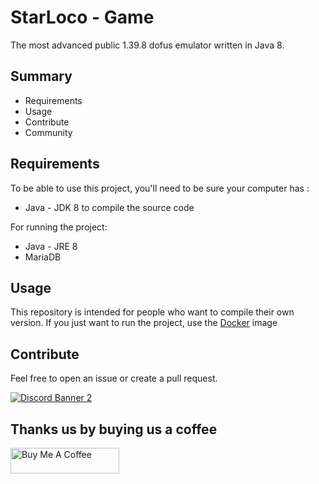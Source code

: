 # StarLoco - Game
The most advanced public 1.39.8 dofus emulator written in Java 8.

## Summary
- Requirements
- Usage
- Contribute
- Community

## Requirements

To be able to use this project, you'll need to be sure your computer has :
- Java - JDK 8 to compile the source code

For running the project:
- Java - JRE 8
- MariaDB

## Usage

This repository is intended for people who want to compile their own version.
If you just want to run the project, use the [Docker](https://github.com/StarLoco/StarLoco/tree/main/docker) image

## Contribute

Feel free to open an issue or create a pull request.

<a href="https://discord.com/invite/k3Yk9DuhgY">![Discord Banner 2](https://discordapp.com/api/guilds/856945561421086730/widget.png?style=banner2)</a>

## Thanks us by buying us a coffee

<a href="https://www.buymeacoffee.com/starloco" target="_blank"><img src="https://cdn.buymeacoffee.com/buttons/default-orange.png" alt="Buy Me A Coffee" height="41" width="174"></a>
